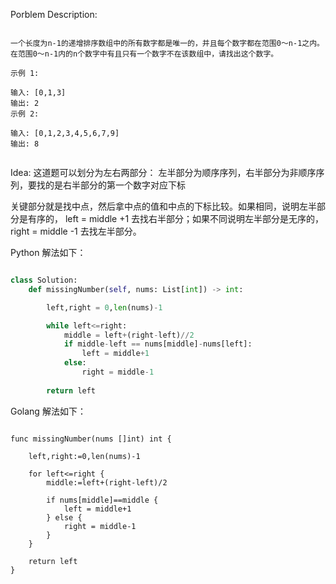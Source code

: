 
Porblem Description:

```

一个长度为n-1的递增排序数组中的所有数字都是唯一的，并且每个数字都在范围0～n-1之内。在范围0～n-1内的n个数字中有且只有一个数字不在该数组中，请找出这个数字。

示例 1:

输入: [0,1,3]
输出: 2
示例 2:

输入: [0,1,2,3,4,5,6,7,9]
输出: 8


```

Idea: 这道题可以划分为左右两部分：
左半部分为顺序序列，右半部分为非顺序序列，要找的是右半部分的第一个数字对应下标

关键部分就是找中点，然后拿中点的值和中点的下标比较。如果相同，说明左半部分是有序的，
left = middle +1 去找右半部分；如果不同说明左半部分是无序的，right = middle -1
去找左半部分。


Python 解法如下：

```Python

class Solution:
    def missingNumber(self, nums: List[int]) -> int:

        left,right = 0,len(nums)-1

        while left<=right:
            middle = left+(right-left)//2
            if middle-left == nums[middle]-nums[left]:
                left = middle+1
            else:
                right = middle-1
        
        return left

```

Golang 解法如下：

```Golang

func missingNumber(nums []int) int {

    left,right:=0,len(nums)-1

    for left<=right {
        middle:=left+(right-left)/2

        if nums[middle]==middle {
            left = middle+1
        } else {
            right = middle-1
        }
    }

    return left
}

```